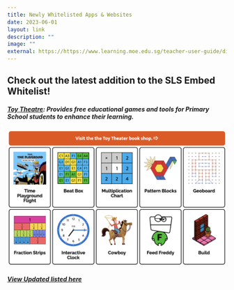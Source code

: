 ```yaml
---
title: Newly Whitelisted Apps & Websites
date: 2023-06-01
layout: link
description: ""
image: ""
external: https://https://www.learning.moe.edu.sg/teacher-user-guide/discover/embed-whitelisted-websites/
---
```

## Check out the latest addition to the SLS Embed Whitelist!

##### **[Toy Theatre](https://toytheater.com/)**: Provides free educational games and tools for Primary School students to enhance their learning.

![](/images/Media/4Partners/ToyTheater.png)

##### [View Updated listed here](https://go.gov.sg/ugwhitelist)